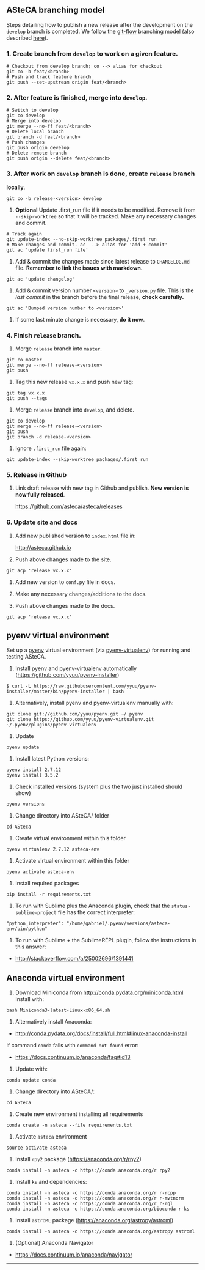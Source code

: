 ## ASteCA branching model

Steps detailing how to publish a new release after the development on the
`develop` branch is completed. We follow the [git-flow][1] branching
model (also described [here][2]).


### 1. Create branch from `develop` to work on a given feature.
  ````
  # Checkout from develop branch; co --> alias for checkout
  git co -b feat/<branch>
  # Push and track feature branch
  git push --set-upstream origin feat/<branch>
  ````

### 2. After feature is finished, merge into `develop`.
  ````
  # Switch to develop
  git co develop
  # Merge into develop
  git merge --no-ff feat/<branch>
  # Delete local branch
  git branch -d feat/<branch>
  # Push changes
  git push origin develop
  # Delete remote branch
  git push origin --delete feat/<branch>
  ````

### 3. After work on `develop` branch is done, create `release` branch
 **locally**.
  ````
  git co -b release-<version> develop
  ````

1. **Optional** Update .first_run file if it needs to be modified. Remove it
from `--skip-worktree` so that it will be tracked. Make any necessary changes
and commit.
  ````
  # Track again
  git update-index --no-skip-worktree packages/.first_run
  # Make changes and commit. ac  --> alias for 'add + commit'
  git ac 'update first_run file'
````

1. Add & commit the changes made since latest release to `CHANGELOG.md` file.
**Remember to link the issues with markdown.**
  ````
  git ac 'update changelog'
  ````

1. Add & commit version number `<version>` to `_version.py` file. This is the
*last commit* in the branch before the final release, **check carefully.**
  ````
  git ac 'Bumped version number to <version>'
  ````

1. If some last minute change is necessary, **do it now**.


### 4. Finish `release` branch.

1. Merge `release` branch into `master`.
  ````
  git co master
  git merge --no-ff release-<version>
  git push
  ````

1. Tag this new release `vx.x.x` and push new tag:
  ````
  git tag vx.x.x
  git push --tags
  ````

1. Merge `release` branch into `develop`, and delete.
  ````
  git co develop
  git merge --no-ff release-<version>
  git push
  git branch -d release-<version>
  ````

1. Ignore `.first_run` file again:
  ````
  git update-index --skip-worktree packages/.first_run
  ````

### 5. Release in Github

1. Link draft release with new tag in Github and publish. **New version is
now fully released**.

   https://github.com/asteca/asteca/releases


### 6. Update site and docs

1. Add new published version to `index.html` file in:

   http://asteca.github.io

1. Push above changes made to the site.
  ````
  git acp 'release vx.x.x'
  ````

1. Add new version to `conf.py` file in docs.

1. Make any necessary changes/additions to the docs.

1. Push above changes made to the docs.
  ````
  git acp 'release vx.x.x'
  ````


## pyenv virtual environment

Set up a [pyenv][3] virtual environment (via [pyenv-virtualenv][4]) for running
and testing ASteCA.

1. Install pyenv and pyenv-virtualenv automatically
(https://github.com/yyuu/pyenv-installer)
  ````
  $ curl -L https://raw.githubusercontent.com/yyuu/pyenv-installer/master/bin/pyenv-installer | bash
  ````

1. Alternatively, install pyenv and pyenv-virtualenv manually with:
  ````
  git clone git://github.com/yyuu/pyenv.git ~/.pyenv
  git clone https://github.com/yyuu/pyenv-virtualenv.git ~/.pyenv/plugins/pyenv-virtualenv
  ````

1. Update
  ````
  pyenv update
  ````

1. Install latest Python versions:
  ````
  pyenv install 2.7.12
  pyenv install 3.5.2
  ````

1. Check installed versions (system plus the two just installed should show)
  ````
  pyenv versions
  ```` 

1. Change directory into ASteCA/ folder
  ````
  cd ASteca
  ````

1. Create virtual environment within this folder
  ````
  pyenv virtualenv 2.7.12 asteca-env
  ````

1. Activate virtual environment within this folder
  ````
  pyenv activate asteca-env
  ````

1. Install required packages
  ````
  pip install -r requirements.txt
  ````

1. To run with Sublime plus the Anaconda plugin, check that the
`status-sublime-project` file has the correct interpreter:
  ````
  "python_interpreter": "/home/gabriel/.pyenv/versions/asteca-env/bin/python"
  ````

1. To run with Sublime + the SublimeREPL plugin, follow the instructions in
this answer:
  * http://stackoverflow.com/a/25002696/1391441


## Anaconda virtual environment

1. Download Miniconda from http://conda.pydata.org/miniconda.html
Install with:
  ````
  bash Miniconda3-latest-Linux-x86_64.sh
  ````

1. Alternatively install Anaconda:
  * http://conda.pydata.org/docs/install/full.html#linux-anaconda-install

If command `conda` fails with `command not found` error:
  * https://docs.continuum.io/anaconda/faq#id13

1. Update with:
  ````
  conda update conda
  ````

1. Change directory into ASteCA/:
  ````
  cd ASteca
  ````

1. Create new environment installing all requirements
  ````
  conda create -n asteca --file requirements.txt
  ````

1. Activate `asteca` environment
  ````
  source activate asteca
  ````

1. Install `rpy2` package (https://anaconda.org/r/rpy2)
  ````
  conda install -n asteca -c https://conda.anaconda.org/r rpy2
  ````

1. Install `ks` and dependencies:
  ````
  conda install -n asteca -c https://conda.anaconda.org/r r-rcpp
  conda install -n asteca -c https://conda.anaconda.org/r r-mvtnorm
  conda install -n asteca -c https://conda.anaconda.org/r r-rgl
  conda install -n asteca -c https://conda.anaconda.org/bioconda r-ks
  ````

1. Install `astroML` package (https://anaconda.org/astropy/astroml)
  ````
  conda install -n asteca -c https://conda.anaconda.org/astropy astroml
  ````

1. (Optional) Anaconda Navigator
 * https://docs.continuum.io/anaconda/navigator

________________________________________________________________________________
[1]: http://nvie.com/posts/a-successful-git-branching-model/
[2]: https://www.atlassian.com/git/tutorials/comparing-workflows/gitflow-workflow
[3]: https://github.com/yyuu/pyenv.git
[4]: https://github.com/yyuu/pyenv-virtualenv
